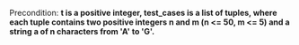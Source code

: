 Precondition: **t is a positive integer, test_cases is a list of tuples, where each tuple contains two positive integers n and m (n <= 50, m <= 5) and a string a of n characters from 'A' to 'G'.**